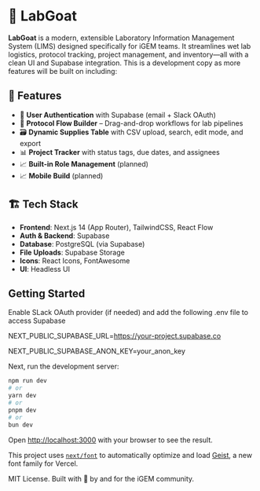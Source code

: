 # 🧪 LabGoat

**LabGoat** is a modern, extensible Laboratory Information Management System (LIMS) designed specifically for iGEM teams. It streamlines wet lab logistics, protocol tracking, project management, and inventory—all with a clean UI and Supabase integration. This is a development copy as more features will be built on including:

## 🚀 Features

- 🔐 **User Authentication** with Supabase (email + Slack OAuth)
- 🧫 **Protocol Flow Builder** – Drag-and-drop workflows for lab pipelines
- 🗃️ **Dynamic Supplies Table** with CSV upload, search, edit mode, and export
- 📊 **Project Tracker** with status tags, due dates, and assignees
- 📈 **Built-in Role Management** (planned)
- 📈 **Mobile Build** (planned)

## 🏗️ Tech Stack

- **Frontend**: Next.js 14 (App Router), TailwindCSS, React Flow
- **Auth & Backend**: Supabase
- **Database**: PostgreSQL (via Supabase)
- **File Uploads**: Supabase Storage
- **Icons**: React Icons, FontAwesome
- **UI**: Headless UI
  
## Getting Started

Enable SLack OAuth provider (if needed) and add the following .env file to access Supabase

NEXT_PUBLIC_SUPABASE_URL=https://your-project.supabase.co

NEXT_PUBLIC_SUPABASE_ANON_KEY=your_anon_key

Next, run the development server:

```bash
npm run dev
# or
yarn dev
# or
pnpm dev
# or
bun dev
```

Open [http://localhost:3000](http://localhost:3000) with your browser to see the result.

This project uses [`next/font`](https://nextjs.org/docs/app/building-your-application/optimizing/fonts) to automatically optimize and load [Geist](https://vercel.com/font), a new font family for Vercel.


MIT License. Built with 💙 by and for the iGEM community.
